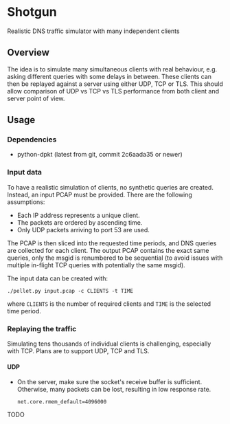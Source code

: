 # Shotgun

Realistic DNS traffic simulator with many independent clients

## Overview

The idea is to simulate many simultaneous clients with real behaviour, e.g.
asking different queries with some delays in between. These clients can then be
replayed against a server using either UDP, TCP or TLS. This should allow
comparison of UDP vs TCP vs TLS performance from both client and server point
of view.

## Usage

### Dependencies

- python-dpkt (latest from git, commit 2c6aada35 or newer)

### Input data

To have a realistic simulation of clients, no synthetic queries are created.
Instead, an input PCAP must be provided. There are the following assumptions:

- Each IP address represents a unique client.
- The packets are ordered by ascending time.
- Only UDP packets arriving to port 53 are used.

The PCAP is then sliced into the requested time periods, and DNS queries are
collected for each client. The output PCAP contains the exact same queries,
only the msgid is renumbered to be sequential (to avoid issues with multiple
in-flight TCP queries with potentially the same msgid).

The input data can be created with:

```
./pellet.py input.pcap -c CLIENTS -t TIME
```

where `CLIENTS` is the number of required clients and `TIME` is the selected
time period.

### Replaying the traffic

Simulating tens thousands of individual clients is challenging, especially with
TCP. Plans are to support UDP, TCP and TLS.

#### UDP

- On the server, make sure the socket's receive buffer is sufficient.
  Otherwise, many packets can be lost, resulting in low response rate.

  ```
  net.core.rmem_default=4096000
  ```

TODO
